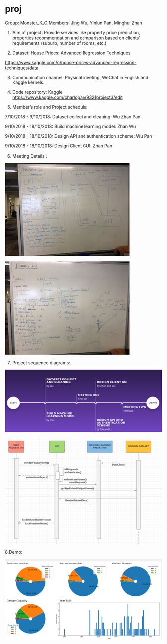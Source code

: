 # proj





Group: Monster_K_O      Members: Jing Wu, Yinlun Pan,  Minghui Zhan

1.   Aim of project: Provide services like property price prediction, properties recommendation and comparison based on clients’ requirements (suburb, number of rooms, etc.)

2. Dataset: House Prices: Advanced Regression Techniques 

https://www.kaggle.com/c/house-prices-advanced-regression-techniques/data 

3. Communication channel: Physical meeting, WeChat in English and Kaggle kernels.

4. Code repository: Kaggle https://www.kaggle.com/charlopan/9321project3/edit 

5. Member’s role and Project schedule:

7/10/2018 - 9/10/2018: Dataset collect and cleaning: Wu Zhan Pan

9/10/2018 - 18/10/2018: Build machine learning model:  Zhan Wu

9/10/2018 - 18/10/2018: Design API and authentication scheme: Wu Pan

9/10/2018 - 18/10/2018: Design Client GUI: Zhan Pan

6. Meeting Details：

<img width=400 src="/meeting1.png"><img/>

<img width=400 src="/meeting2.jpg"><img/>



7. Project sequence diagrams:

<img width=700 src="/meeting5.png"><img/>

<img width=600 src="/meeting3.png"><img/>


8.Demo:

<img width=600 src="/re.png"><img/>

